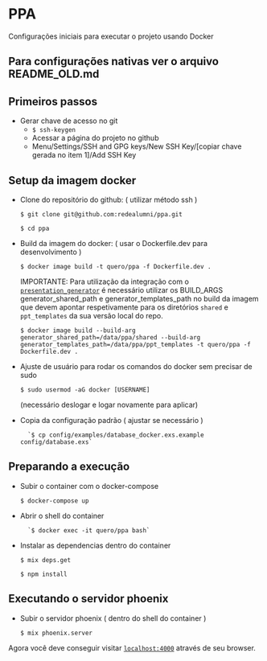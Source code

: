 # PPA

Configurações iniciais para executar o projeto usando Docker

## Para configurações nativas ver o arquivo README_OLD.md

## Primeiros passos

* Gerar chave de acesso no git
	* `$ ssh-keygen`
	* Acessar a página do projeto no github
	* Menu/Settings/SSH and GPG keys/New SSH Key/[copiar chave gerada no item 1]/Add SSH Key

## Setup da imagem docker

* Clone do repositório do github: ( utilizar método ssh )

	`$ git clone git@github.com:redealumni/ppa.git `

	`$ cd ppa `

* Build da imagem do docker: ( usar o Dockerfile.dev para desenvolvimento )

	`$ docker image build -t quero/ppa -f Dockerfile.dev . `

	IMPORTANTE: Para utilização da integração com o [`presentation_generator`](https://github.com/redealumni/presentation_generator) é necessário utilizar os BUILD_ARGS generator_shared_path e generator_templates_path no build da imagem que devem apontar respetivamente para os diretórios `shared` e `ppt_templates` da sua versão local do repo.

	`$ docker image build --build-arg generator_shared_path=/data/ppa/shared --build-arg generator_templates_path=/data/ppa/ppt_templates -t quero/ppa -f Dockerfile.dev . `

* Ajuste de usuário para rodar os comandos do docker sem precisar de sudo

	`$ sudo usermod -aG docker [USERNAME]`

	(necessário deslogar e logar novamente para aplicar)

* Copia da configuração padrão ( ajustar se necessário )

        `$ cp config/examples/database_docker.exs.example config/database.exs`


## Preparando a execução

* Subir o container com o docker-compose

	`$ docker-compose up`

* Abrir o shell do container

        `$ docker exec -it quero/ppa bash`

* Instalar as dependencias dentro do container

	`$ mix deps.get`

	`$ npm install`

## Executando o servidor phoenix

* Subir o servidor phoenix ( dentro do shell do container )

	`$ mix phoenix.server`

Agora você deve conseguir visitar [`localhost:4000`](http://localhost:4000) através de seu browser.

